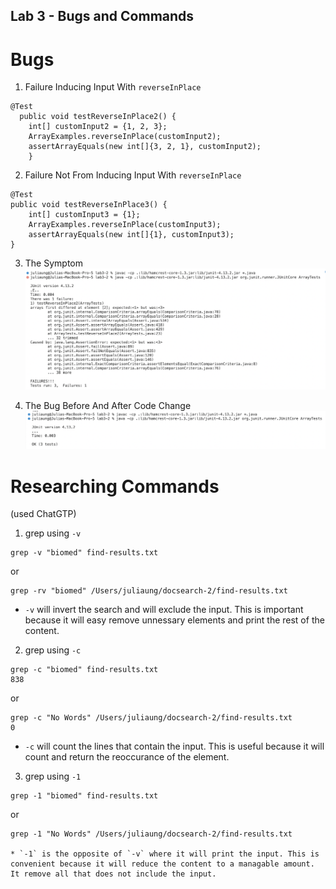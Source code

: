 ## Lab 3 - Bugs and Commands

# Bugs
1. Failure Inducing Input With `reverseInPlace` 
```
@Test 
  public void testReverseInPlace2() {
    int[] customInput2 = {1, 2, 3};
    ArrayExamples.reverseInPlace(customInput2);
    assertArrayEquals(new int[]{3, 2, 1}, customInput2);
    }
```
  
2. Failure Not From Inducing Input With `reverseInPlace`
```
@Test
public void testReverseInPlace3() {
    int[] customInput3 = {1};
    ArrayExamples.reverseInPlace(customInput3);
    assertArrayEquals(new int[]{1}, customInput3);
}
```
3. The Symptom
  ![Image](lab3-ss1.png)

4. The Bug Before And After Code Change
  ![Image](lab3-ss2.png)


# Researching Commands 
(used ChatGTP) 
1. grep using `-v`
```
grep -v "biomed" find-results.txt
```
or

```
grep -rv "biomed" /Users/juliaung/docsearch-2/find-results.txt
```
* `-v` will invert the search and will exclude the input. This is important because it will easy remove unnessary elements and print the rest of the content.
2. grep using `-c`
```
grep -c "biomed" find-results.txt
838
```
or 

```
grep -c "No Words" /Users/juliaung/docsearch-2/find-results.txt
0
```
* `-c` will count the lines that contain the input. This is useful because it will count and return the reoccurance of the element.

3. grep using `-1`
```
grep -1 "biomed" find-results.txt
```
or 

```
grep -1 "No Words" /Users/juliaung/docsearch-2/find-results.txt

* `-1` is the opposite of `-v` where it will print the input. This is convenient because it will reduce the content to a managable amount. It remove all that does not include the input.
